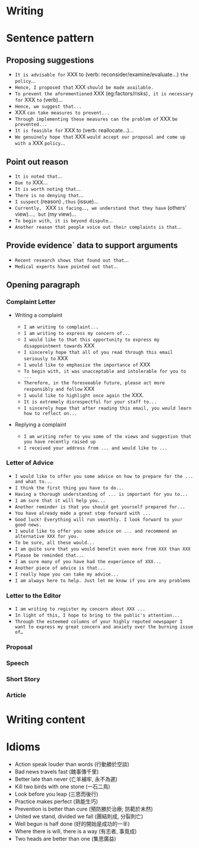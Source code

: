 # Writing

# Sentence pattern

## Proposing suggestions

* `It is advisable for` XXX to (verb: reconsider/examine/evaluate...) `the policy`...
* `Hence, I proposed that` XXX `should be made available.`
* `To prevent the aforementioned` XXX (eg:factors/risks)`, it is necessary for` XXX `to` (verb)...
* `Hence, we suggest that...`
* XXX `can take measures to prevent...`
* `Through implementing these measures can the problem of` XXX `be prevented...`
* `It is feasible for` XXX to (verb: reallocate...)...
* `We genuinely hope that` XXX `would accept our proposal and come up with a` XXX `policy`...

## Point out reason

* `It is noted that`...
* `Due to` XXX...
* `It is worth noting that`...
* `There is no denying that`...
* `I suspect` (reason) `,thus` (issue)...
* `Currently, ` XXX `is facing`...`, we understand that they have` (others' view)...`, but` (my view)...
* `To begin with, it is beyond dispute`...
* `Another reason that people voice out their complaints is that`...

## Provide evidence` data to support arguments

* `Recent research shows that found out that`...
* `Medical experts have pointed out that`...

## Opening paragraph

### Complaint Letter

* Writing a complaint
    - `I am writing to complaint...`
    - `I am writing to express my concern of...`
    - `I would like to that this opportunity to express my disappointment towards` XXX
    - `I sincerely hope that all of you read through this email seriously to` XXX
    - `I would like to emphasize the importance of` XXX
    - `To begin with, it was unacceptable and intolerable for you to ...`
    - `Therefore, in the foreseeable future, please act more responsibly and follow` XXX 
    - `I would like to highlight once again the` XXX.
    - `It is extremely disrespectful for your staff to...`
    - `I sincerely hope that after reading this email, you would learn how to reflect on...`

* Replying a complaint
    - `I am writing refer to you some of the views and suggestion that you have recently raised up`
    - `I received your address from ... and would like to ...`

### Letter of Advice

* `I would like to offer you some advice on how to prepare for the ... and what to...`
* `I think the first thing you have to do...`
* `Having a thorough understanding of ... is important for you to...`
* `I am sure that it will help you...`
* `Another reminder is that you should get yourself prepared for...`
* `You have already made a great step forward with ...`
* `Good luck! Everything will run smoothly. I look forward to your good news.`
* `I would like to offer you some advice on ... and recommend an alternative XXX for you.`
* `To be sure, all these would...`
* `I am quite sure that you would benefit even more from XXX than XXX `
* `Please be reminded that...`
* `I am sure many of you have had the experience of XXX...`
* `Another piece of advice is that...`
* `I really hope you can take my advice...`
* `I am always here to help. Just let me know if you are any problems`

### Letter to the Editor

* `I am writing to register my concern about XXX ...`
* `In light of this, I hope to bring to the public's attention...`
* `Through the esteemed columns of your highly reputed newspaper I want to express my great concern and anxiety over the burning issue of…`

### Proposal

### Speech

### Short Story

### Article 

# Writing content

# Idioms

* Action speak louder than words (行動勝於空談)
* Bad news travels fast (醜事傳千里)
* Better late than never (亡羊補牢, 永不為遲)
* Kill two birds with one stone (一石二鳥)
* Look before you leap (三思而後行)
* Practice makes perfect (熟能生巧)
* Prevention is better than cure (預防勝於治療; 防範於未然)
* United we stand, divided we fall (團結則成, 分裂則亡)
* Well begun is half done (好的開始是成功的一半)
* Where there is will, there is a way (有志者, 事竟成)
* Two heads are better than one (集思廣益)
